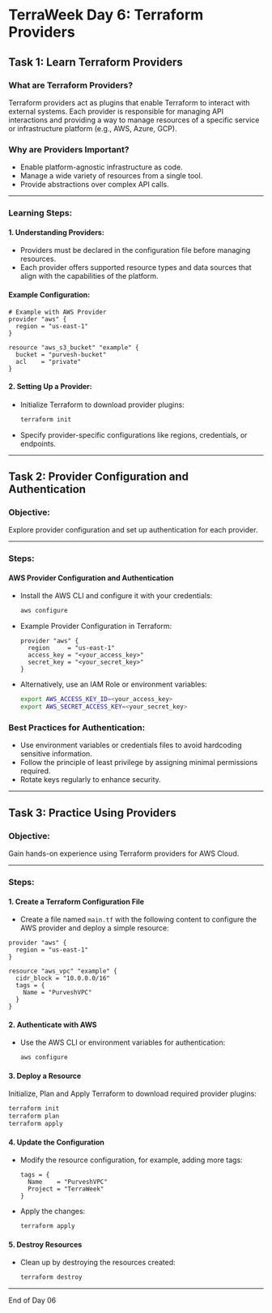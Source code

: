 # TerraWeek Day 6: Terraform Providers

## Task 1: Learn Terraform Providers



### What are Terraform Providers?
Terraform providers act as plugins that enable Terraform to interact with external systems. Each provider is responsible for managing API interactions and providing a way to manage resources of a specific service or infrastructure platform (e.g., AWS, Azure, GCP).

### Why are Providers Important?
- Enable platform-agnostic infrastructure as code.
- Manage a wide variety of resources from a single tool.
- Provide abstractions over complex API calls.

---

### Learning Steps:

#### 1. Understanding Providers:
- Providers must be declared in the configuration file before managing resources.
- Each provider offers supported resource types and data sources that align with the capabilities of the platform.

#### Example Configuration:
```hcl
# Example with AWS Provider
provider "aws" {
  region = "us-east-1"
}

resource "aws_s3_bucket" "example" {
  bucket = "purvesh-bucket"
  acl    = "private"
}
```

#### 2. Setting Up a Provider:
- Initialize Terraform to download provider plugins:
  ```bash
  terraform init
  ```

- Specify provider-specific configurations like regions, credentials, or endpoints.

---

## Task 2: Provider Configuration and Authentication

### Objective:
Explore provider configuration and set up authentication for each provider.

---

### Steps:

####  AWS Provider Configuration and Authentication
- Install the AWS CLI and configure it with your credentials:
  ```bash
  aws configure
  ```
- Example Provider Configuration in Terraform:
  ```hcl
  provider "aws" {
    region     = "us-east-1"
    access_key = "<your_access_key>" 
    secret_key = "<your_secret_key>" 
  }
  ```
- Alternatively, use an IAM Role or environment variables:
  ```bash
  export AWS_ACCESS_KEY_ID=<your_access_key>
  export AWS_SECRET_ACCESS_KEY=<your_secret_key>
  ```


### Best Practices for Authentication:
- Use environment variables or credentials files to avoid hardcoding sensitive information.
- Follow the principle of least privilege by assigning minimal permissions required.
- Rotate keys regularly to enhance security.

---

## Task 3: Practice Using Providers

### Objective:
Gain hands-on experience using Terraform providers for AWS Cloud.

---

### Steps:

#### 1. Create a Terraform Configuration File
- Create a file named `main.tf` with the following content to configure the AWS provider and deploy a simple resource:

```hcl
provider "aws" {
  region = "us-east-1"
}

resource "aws_vpc" "example" {
  cidr_block = "10.0.0.0/16"
  tags = {
    Name = "PurveshVPC"
  }
}
```

#### 2. Authenticate with AWS
- Use the AWS CLI or environment variables for authentication:
  ```bash
  aws configure
  ```

#### 3. Deploy a Resource
Initialize, Plan and Apply Terraform to download required provider plugins:
  ```bash
  terraform init
  terraform plan
  terraform apply
  ```

#### 4. Update the Configuration
- Modify the resource configuration, for example, adding more tags:
  ```hcl
  tags = {
    Name    = "PurveshVPC"
    Project = "TerraWeek"
  }
  ```
- Apply the changes:
  ```bash
  terraform apply
  ```

#### 5. Destroy Resources
- Clean up by destroying the resources created:
  ```bash
  terraform destroy
  ```

---

End of Day 06
